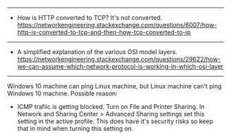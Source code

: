 ----
* How is HTTP converted to TCP? It's not converted. https://networkengineering.stackexchange.com/questions/6007/how-http-is-converted-to-tcp-and-then-how-tcp-converted-to-ip
----
* A simplified explanation of the various OSI model layers. https://networkengineering.stackexchange.com/questions/29622/how-we-can-assume-which-network-protocol-is-working-in-which-osi-layer
----
Windows 10 machine can ping Linux machine, but Linux machine can't ping Windows 10 machine. Possible reason:
* ICMP trafiic is getting blocked. Turn on File and Printer Sharing. In Network and Sharing Center > Advanced Sharing settings set this setting in the active profile. This does have it's security risks so keep that in mind when turning this setting on.
